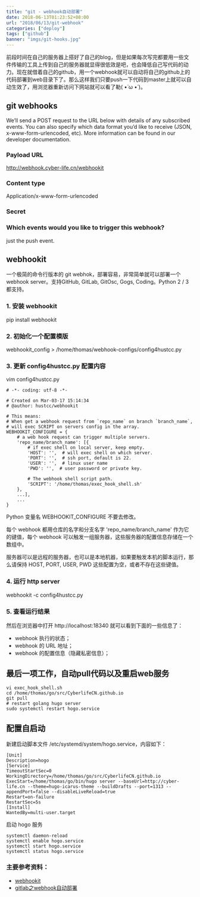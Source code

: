 ```yaml
---
title: "git - webhook自动部署"
date: 2018-06-13T01:23:52+08:00
url: "2018/06/13/git-webhook"
categories: ["deploy"]
tags: ["github"]
banner: "imgs/git-hooks.jpg"
---
```


前段时间在自己的服务器上搭好了自己的blog，但是如果每次写完都要用一些文件传输的工具上传到自己的服务器就显得很低效是吧，也会降低自己写代码的动力。现在就借着自己的github，用一个webhook就可以自动将自己的github上的代码部署到web目录下了。那么这样我们只要push一下代码到master上就可以自动生效了，用浏览器重新访问下网站就可以看了勒( •̀ ω •́ )。

<!--more-->

## git webhooks
We’ll send a POST request to the URL below with details of any subscribed events. You can also specify which data format you’d like to receive (JSON, x-www-form-urlencoded, etc). More information can be found in our developer documentation.

### Payload URL
http://webhook.cyber-life.cn/webhookit

### Content type
Application/x-www-form-urlencoded

### Secret
### Which events would you like to trigger this webhook?
just the push event.

## webhookit
一个极简的命令行版本的 git webhok，部署容易，非常简单就可以部署一个 webhook server。支持GitHub, GitLab, GitOsc, Gogs, Coding。Python 2 / 3 都支持。

### 1. 安装 webhookit
pip install webhookit

### 2. 初始化一个配置模版
webhookit_config > /home/thomas/webhook-configs/config4hustcc.py

### 3. 更新 config4hustcc.py 配置内容
vim config4hustcc.py

```
# -*- coding: utf-8 -*-

# Created on Mar-03-17 15:14:34
# @author: hustcc/webhookit

# This means:
# When get a webhook request from `repo_name` on branch `branch_name`,
# will exec SCRIPT on servers config in the array.
WEBHOOKIT_CONFIGURE = {
    # a web hook request can trigger multiple servers.
    'repo_name/branch_name': [{
        # if exec shell on local server, keep empty.
        'HOST': '',  # will exec shell on which server.
        'PORT': '',  # ssh port, default is 22.
        'USER': '',  # linux user name
        'PWD': '',  # user password or private key.

        # The webhook shell script path.
        'SCRIPT': '/home/thomas/exec_hook_shell.sh'
    },
	...],
	...
}
```
Python 变量名 WEBHOOKIT_CONFIGURE 不要去修改。

每个 webhook 都用仓库的名字和分支名字 'repo_name/branch_name' 作为它的键值，每个 webhook 可以触发一组服务器，这些服务器的配置信息存储在一个数组中。

服务器可以是远程的服务器，也可以是本地机器，如果要触发本机的脚本运行，那么请保持 HOST, PORT, USER, PWD 这些配置为空，或者不存在这些键值。

### 4. 运行 http server
webhookit -c config4hustcc.py

### 5. 查看运行结果
然后在浏览器中打开 http://localhost:18340 就可以看到下面的一些信息了：

* webhook 执行的状态；
* webhook 的 URL 地址；
* webhook 的配置信息（隐藏私密信息）；

## 最后一项工作，自动pull代码以及重启web服务
```
vi exec_hook_shell.sh
cd /home/thomas/go/src/CyberlifeCN.github.io
git pull
# restart golang hugo server
sudo systemctl restart hogo.service
```

## 配置自启动

新建启动脚本文件 /etc/systemd/system/hogo.service，内容如下：
```
[Unit]
Description=hogo
[Service]
TimeoutStartSec=0
WorkingDirectory=/home/thomas/go/src/CyberlifeCN.github.io
ExecStart=/home/thomas/go/bin/hugo server --baseUrl=http://cyber-life.cn --theme=hugo-icarus-theme --buildDrafts --port=1313 --appendPort=false --disableLiveReload=true
Restart=on-failure
RestartSec=5s
[Install]
WantedBy=multi-user.target
```
启动 hogo 服务
```
systemctl daemon-reload
systemctl enable hogo.service
systemctl start hogo.service
systemctl status hogo.service
```

### 主要参考资料：
* [webhookit](https://github.com/hustcc/webhookit)
* [gitlab之webhook自动部署](https://www.jianshu.com/p/00bc0323e83f)

<!--more-->
